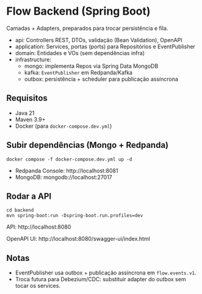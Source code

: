 # Flow Backend (Spring Boot)

Camadas + Adapters, preparados para trocar persistência e fila.

- api: Controllers REST, DTOs, validação (Bean Validation), OpenAPI
- application: Services, portas (ports) para Repositórios e EventPublisher
- domain: Entidades e VOs (sem dependências infra)
- infrastructure:
  - mongo: implementa Repos via Spring Data MongoDB
  - kafka: `EventPublisher` em Redpanda/Kafka
  - outbox: persistência + scheduler para publicação assíncrona

## Requisitos
- Java 21
- Maven 3.9+
- Docker (para `docker-compose.dev.yml`)

## Subir dependências (Mongo + Redpanda)

```
docker compose -f docker-compose.dev.yml up -d
```

- Redpanda Console: http://localhost:8081
- MongoDB: mongodb://localhost:27017

## Rodar a API

```
cd backend
mvn spring-boot:run -Dspring-boot.run.profiles=dev
```

API: http://localhost:8080

OpenAPI UI: http://localhost:8080/swagger-ui/index.html

## Notas
- EventPublisher usa outbox + publicação assíncrona em `flow.events.v1`.
- Troca futura para Debezium/CDC: substituir adapter do outbox sem tocar os services.
